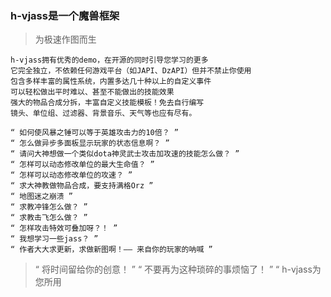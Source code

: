 ### h-vjass是一个魔兽框架

> 为极速作图而生

```
h-vjass拥有优秀的demo，在开源的同时引导您学习的更多
它完全独立，不依赖任何游戏平台（如JAPI、DzAPI）但并不禁止你使用
包含多样丰富的属性系统，内置多达几十种以上的自定义事件
可以轻松做出平时难以、甚至不能做出的技能效果
强大的物品合成分拆，丰富自定义技能模板！免去自行编写
镜头、单位组、过滤器、背景音乐、天气等也应有尽有。
```
```
“ 如何使风暴之锤可以等于英雄攻击力的10倍？ ”
“ 怎么做异步多面板显示玩家的状态信息啊？ ”
“ 请问大神想做一个类似dota神灵武士攻击加攻速的技能怎么做？ ”
“ 怎样可以动态修改单位的最大生命值？ ”
“ 怎样可以动态修改单位的攻速？ ”
“ 求大神教做物品合成，要支持满格Orz ”
“ 地图迷之崩溃 ”
“ 求教冲锋怎么做？ ”
“ 求教击飞怎么做？ ”
“ 怎样攻击特效可叠加呀？！ ”
“ 我想学习一些jass？ ”
“ 作者大大求更新，求做新图啊！—— 来自你的玩家的呐喊 ”
```

> “ 将时间留给你的创意！ ”
“ 不要再为这种琐碎的事烦恼了！ ”
“ h-vjass为您所用
